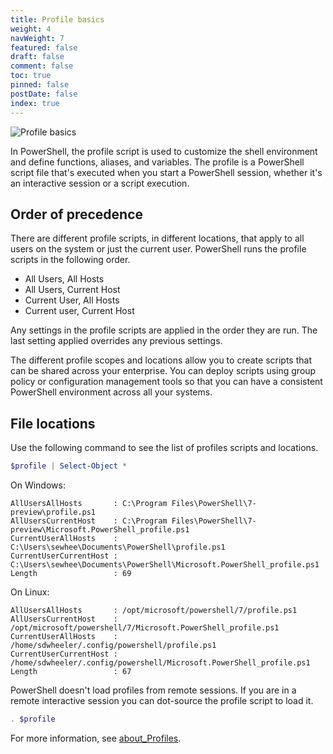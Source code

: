 ```yaml
---
title: Profile basics
weight: 4
navWeight: 7
featured: false
draft: false
comment: false
toc: true
pinned: false
postDate: false
index: true
---
```

<!-- markdownlint-disable MD041 -->
![Profile basics][01]

In PowerShell, the profile script is used to customize the shell environment and define functions,
aliases, and variables. The profile is a PowerShell script file that's executed when you start a
PowerShell session, whether it's an interactive session or a script execution.

## Order of precedence

There are different profile scripts, in different locations, that apply to all users on the system
or just the current user. PowerShell runs the profile scripts in the following order.

- All Users, All Hosts
- All Users, Current Host
- Current User, All Hosts
- Current user, Current Host

Any settings in the profile scripts are applied in the order they are run. The last setting applied
overrides any previous settings.

The different profile scopes and locations allow you to create scripts that can be shared across
your enterprise. You can deploy scripts using group policy or configuration management tools so that
you can have a consistent PowerShell environment across all your systems.

## File locations

Use the following command to see the list of profiles scripts and locations.

```powershell
$profile | Select-Object *
```

On Windows:

```Output
AllUsersAllHosts       : C:\Program Files\PowerShell\7-preview\profile.ps1
AllUsersCurrentHost    : C:\Program Files\PowerShell\7-preview\Microsoft.PowerShell_profile.ps1
CurrentUserAllHosts    : C:\Users\sewhee\Documents\PowerShell\profile.ps1
CurrentUserCurrentHost : C:\Users\sewhee\Documents\PowerShell\Microsoft.PowerShell_profile.ps1
Length                 : 69
```

On Linux:

```Output
AllUsersAllHosts       : /opt/microsoft/powershell/7/profile.ps1
AllUsersCurrentHost    : /opt/microsoft/powershell/7/Microsoft.PowerShell_profile.ps1
CurrentUserAllHosts    : /home/sdwheeler/.config/powershell/profile.ps1
CurrentUserCurrentHost : /home/sdwheeler/.config/powershell/Microsoft.PowerShell_profile.ps1
Length                 : 67
```

PowerShell doesn't load profiles from remote sessions. If you are in a remote interactive session
you can dot-source the profile script to load it.

```powershell
. $profile
```

For more information, see [about_Profiles][02].

<!-- link references -->
[01]: ./images/psprofiles/slide04.png
[02]: https://learn.microsoft.com/powershell/module/microsoft.powershell.core/about/about_profiles
